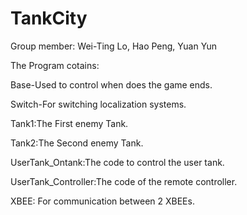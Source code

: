 TankCity
========
Group member: Wei-Ting Lo,
              Hao Peng,
              Yuan Yun
              
              
              
The Program cotains: 



Base-Used to control when does the game ends.



Switch-For switching localization systems.



Tank1:The First enemy Tank.



Tank2:The Second enemy Tank.



UserTank_Ontank:The code to control the user tank.



UserTank_Controller:The code of the remote controller.



XBEE: For communication between 2 XBEEs.
